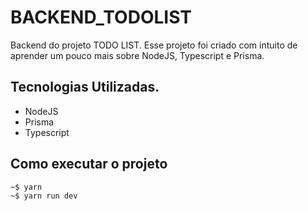 # BACKEND_TODOLIST
Backend do projeto TODO LIST. Esse projeto foi criado com intuito de aprender um pouco mais sobre NodeJS, Typescript e Prisma.

## Tecnologias Utilizadas.
* NodeJS
* Prisma
* Typescript

## Como executar o projeto
    ~$ yarn
    ~$ yarn run dev